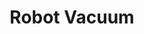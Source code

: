 ---
layout: collection_layout
title: Robot Vacuum  # project title that will be displayed in plain text
filename: robot  # universal file name for: project page URL and primary assets
ext: .jpg  # asset extension ex: images\project_a.jpg vs project_a.png
highlight: True # True if this project should be highlighted over others
index: 12  # index number for sorting which affects loops over all projects

# short project descriptor that will be displayed in plain text
blurb: Random robots demonstrate algorithmic efficiency.
---